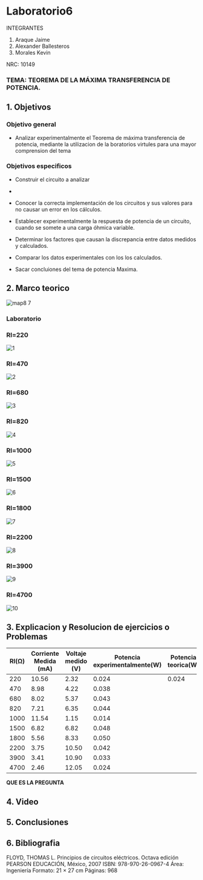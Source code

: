 # Laboratorio6
INTEGRANTES

1. Araque Jaime
2. Alexander Ballesteros
3. Morales Kevin

NRC: 10149
### TEMA:  TEOREMA DE LA MÁXIMA TRANSFERENCIA DE POTENCIA.
## 1. Objetivos
### Objetivo general

* Analizar experimentalmente el Teorema de máxima transferencia de potencia, mediante la utilizacion de la boratorios virtules para una mayor comprension del tema


### Objetivos especificos

* Construir el circuito a analizar
* 
* Conocer la correcta implementación de los circuitos y sus valores para no causar un error en los cálculos.

* Establecer experimentalmente la respuesta de potencia de un circuito, cuando se somete a una carga óhmica variable.
* Determinar los factores que causan la discrepancia entre datos medidos y calculados.
* Comparar los datos experimentales con los los calculados.
* Sacar concluiones del tema de potencia Maxima.




## 2. Marco teorico
![map8 7](https://user-images.githubusercontent.com/93224166/149447752-007efbfd-960a-428b-8ca7-32e15bea1ab7.png)


### Laboratorio
### Rl=220
![1](https://user-images.githubusercontent.com/93224166/149447788-94657431-eaf5-49fe-9987-5ef1d5140c64.png)

### Rl=470
![2](https://user-images.githubusercontent.com/93224166/149435791-89dcf22f-9887-4877-8f06-231c28369443.png)

### Rl=680
![3](https://user-images.githubusercontent.com/93224166/149435794-d939d5e1-8d9f-4ce2-922d-03a8cadb63d1.png)

### Rl=820
![4](https://user-images.githubusercontent.com/93224166/149435797-4af980f0-3b01-47d8-9af1-0b9cf7e84821.png)

### Rl=1000
![5](https://user-images.githubusercontent.com/93224166/149435798-7ff53918-e740-40ef-9915-dbaf03496594.png)

### Rl=1500
![6](https://user-images.githubusercontent.com/93224166/149435799-c70d6ffb-d105-4611-97d1-04545a074994.png)

### Rl=1800
![7](https://user-images.githubusercontent.com/93224166/149435802-0c95cf93-be02-4828-ac74-7d257ff6e794.png)

### Rl=2200
![8](https://user-images.githubusercontent.com/93224166/149435780-06813995-b030-4db5-8e9d-50cada353e95.png)

### Rl=3900
![9](https://user-images.githubusercontent.com/93224166/149435785-3e0d7507-8c7e-44ef-869f-73b4089ad281.png)

### Rl=4700
![10](https://user-images.githubusercontent.com/93224166/149435787-ca2bbfa3-0e66-475e-a0b5-d17c094233c5.png)



## 3. Explicacion y Resolucion de ejercicios o Problemas

|Rl(Ω)|Corriente Medida (mA)|Voltaje medido (V)| Potencia experimentalmente(W)| Potencia teorica(W)|
|-------|----|---|---|----|
|220|10.56|2.32|0.024|0.024
|470|8.98|4.22|0.038|
|680|8.02|5.37|0.043|
|820|7.21|6.35|0.044|
|1000|11.54|1.15|0.014|
|1500|6.82|6.82|0.048|
|1800|5.56|8.33|0.050|
|2200|3.75|10.50|0.042|
|3900|3.41|10.90|0.033|
|4700|2.46|12.05|0.024|

**QUE ES LA PREGUNTA**

## 4. Video 
## 5. Conclusiones
## 6. Bibliografia
FLOYD, THOMAS L. Principios de circuitos eléctricos. Octava edición PEARSON EDUCACIÓN, México, 2007 ISBN: 978-970-26-0967-4 Área: Ingeniería Formato: 21 × 27 cm Páginas: 968
